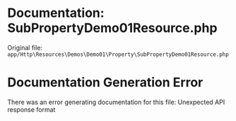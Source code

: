# Documentation: SubPropertyDemo01Resource.php

Original file: `app/Http\Resources\Demos\Demo01\Property\SubPropertyDemo01Resource.php`

# Documentation Generation Error

There was an error generating documentation for this file: Unexpected API response format